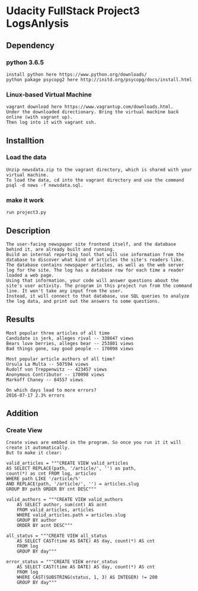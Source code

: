 # Udacity FullStack Project3 LogsAnlysis

## Dependency 
### python 3.6.5
    install python here https://www.python.org/downloads/
    python pakage psycopg2 here http://initd.org/psycopg/docs/install.html
### Linux-based Virtual Machine
    vagrant download here https://www.vagrantup.com/downloads.html.
    Under the downloaded directionary. Bring the virtual machine back online (with vagrant up).
    Then log into it with vagrant ssh.

## Installtion
### Load the data
    Unzip newsdata.zip to the vagrant directory, which is shared with your virtual machine.
    To load the data, cd into the vagrant directory and use the command psql -d news -f newsdata.sql.
### make it work
    run project3.py

## Description
    The user-facing newspaper site frontend itself, and the database behind it, are already built and running. 
    Build an internal reporting tool that will use information from the database to discover what kind of articles the site's readers like. 
    The database contains newspaper articles, as well as the web server log for the site. The log has a database row for each time a reader loaded a web page. 
    Using that information, your code will answer questions about the site's user activity. The program in this project run from the command line. It won't take any input from the user. 
    Instead, it will connect to that database, use SQL queries to analyze the log data, and print out the answers to some questions.
        
## Results
    Most popular three articles of all time
    Candidate is jerk, alleges rival -- 338647 views
    Bears love berries, alleges bear -- 253801 views
    Bad things gone, say good people -- 170098 views

    Most popular article authors of all time?
    Ursula La Multa -- 507594 views
    Rudolf von Treppenwitz -- 423457 views
    Anonymous Contributor -- 170098 views
    Markoff Chaney -- 84557 views

    On which days lead to more errors?
    2016-07-17 2.3% errors

## Addition
### Create View
    Create views are embbed in the program. So once you run it it will create it automatically.
    But to make it clear:
    
    valid_articles = """CREATE VIEW valid_articles
    AS SELECT REPLACE(path, '/article/', '') as path,
    count(*) as cnt FROM log, articles
    WHERE path LIKE '/article/%'
    AND REPLACE(path, '/article/', '') = articles.slug
    GROUP BY path ORDER BY cnt DESC"""

    valid_authors = """CREATE VIEW valid_authors
        AS SELECT author, sum(cnt) AS acnt
        FROM valid_articles, articles
        WHERE valid_articles.path = articles.slug
        GROUP BY author
        ORDER BY acnt DESC"""

    all_status = """CREATE VIEW all_status
        AS SELECT CAST(time AS DATE) AS day, count(*) AS cnt
        FROM log
        GROUP BY day"""

    error_status = """CREATE VIEW error_status
        AS SELECT CAST(time AS DATE) AS day, count(*) AS cnt
        FROM log
        WHERE CAST(SUBSTRING(status, 1, 3) AS INTEGER) != 200
        GROUP BY day"""

